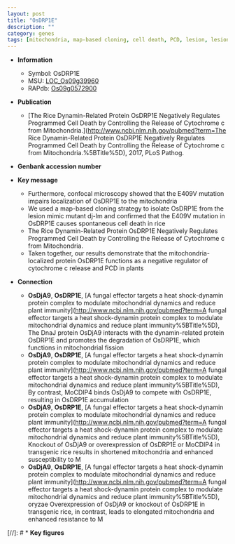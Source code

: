 ```yaml
---
layout: post
title: "OsDRP1E"
description: ""
category: genes
tags: [mitochondria, map-based cloning, cell death, PCD, lesion, lesion mimic]
---
```


* **Information**  
    + Symbol: OsDRP1E  
    + MSU: [LOC_Os09g39960](http://rice.uga.edu/cgi-bin/ORF_infopage.cgi?orf=LOC_Os09g39960)  
    + RAPdb: [Os09g0572900](https://rapdb.dna.affrc.go.jp/locus/?name=Os09g0572900)  

* **Publication**  
    + [The Rice Dynamin-Related Protein OsDRP1E Negatively Regulates Programmed Cell Death by Controlling the Release of Cytochrome c from Mitochondria.](http://www.ncbi.nlm.nih.gov/pubmed?term=The Rice Dynamin-Related Protein OsDRP1E Negatively Regulates Programmed Cell Death by Controlling the Release of Cytochrome c from Mitochondria.%5BTitle%5D), 2017, PLoS Pathog.

* **Genbank accession number**  

* **Key message**  
    + Furthermore, confocal microscopy showed that the E409V mutation impairs localization of OsDRP1E to the mitochondria
    + We used a map-based cloning strategy to isolate OsDRP1E from the lesion mimic mutant dj-lm and confirmed that the E409V mutation in OsDRP1E causes spontaneous cell death in rice
    + The Rice Dynamin-Related Protein OsDRP1E Negatively Regulates Programmed Cell Death by Controlling the Release of Cytochrome c from Mitochondria.
    + Taken together, our results demonstrate that the mitochondria-localized protein OsDRP1E functions as a negative regulator of cytochrome c release and PCD in plants

* **Connection**  
    + __OsDjA9__, __OsDRP1E__, [A fungal effector targets a heat shock-dynamin protein complex to modulate mitochondrial dynamics and reduce plant immunity](http://www.ncbi.nlm.nih.gov/pubmed?term=A fungal effector targets a heat shock-dynamin protein complex to modulate mitochondrial dynamics and reduce plant immunity%5BTitle%5D),  The DnaJ protein OsDjA9 interacts with the dynamin-related protein OsDRP1E and promotes the degradation of OsDRP1E, which functions in mitochondrial fission
    + __OsDjA9__, __OsDRP1E__, [A fungal effector targets a heat shock-dynamin protein complex to modulate mitochondrial dynamics and reduce plant immunity](http://www.ncbi.nlm.nih.gov/pubmed?term=A fungal effector targets a heat shock-dynamin protein complex to modulate mitochondrial dynamics and reduce plant immunity%5BTitle%5D),  By contrast, MoCDIP4 binds OsDjA9 to compete with OsDRP1E, resulting in OsDRP1E accumulation
    + __OsDjA9__, __OsDRP1E__, [A fungal effector targets a heat shock-dynamin protein complex to modulate mitochondrial dynamics and reduce plant immunity](http://www.ncbi.nlm.nih.gov/pubmed?term=A fungal effector targets a heat shock-dynamin protein complex to modulate mitochondrial dynamics and reduce plant immunity%5BTitle%5D),  Knockout of OsDjA9 or overexpression of OsDRP1E or MoCDIP4 in transgenic rice results in shortened mitochondria and enhanced susceptibility to M
    + __OsDjA9__, __OsDRP1E__, [A fungal effector targets a heat shock-dynamin protein complex to modulate mitochondrial dynamics and reduce plant immunity](http://www.ncbi.nlm.nih.gov/pubmed?term=A fungal effector targets a heat shock-dynamin protein complex to modulate mitochondrial dynamics and reduce plant immunity%5BTitle%5D),  oryzae Overexpression of OsDjA9 or knockout of OsDRP1E in transgenic rice, in contrast, leads to elongated mitochondria and enhanced resistance to M

[//]: # * **Key figures**  


